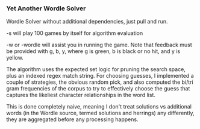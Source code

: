 ### Yet Another Wordle Solver

Wordle Solver without additional dependencies, just pull and run.

-s will play 100 games by itself for algorithm evaluation

-w or -wordle will assist you in running the game. Note that feedback must be provided with g, b, y, where g is green, b is black or no hit, and y is yellow.

The algorithm uses the expected set logic for pruning the search space, plus an indexed regex match string. For choosing guesses, I implemented a couple of strategies, the obvious random pick, and also computed the bi/tri gram frequencies of the corpus to try to effectively choose the guess that captures the likeliest character relationships in the word list. 

This is done completely naive, meaning I don't treat solutions vs additional words  (in the Wordle source, termed solutions and herrings) any differently, they are aggregated before any processing happens. 

